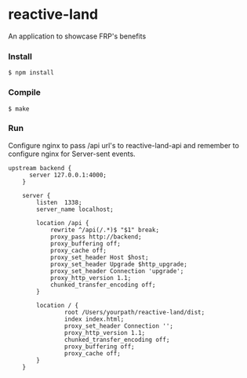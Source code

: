 # reactive-land

An application to showcase FRP's benefits

### Install

```$ npm install```

### Compile

```$ make ```

### Run

Configure nginx to pass /api url's to reactive-land-api and remember to configure nginx for Server-sent events.

```
upstream backend {
      server 127.0.0.1:4000;
    }
    
    server {
        listen  1338;
        server_name localhost;
        
        location /api {
            rewrite ^/api(/.*)$ "$1" break;
            proxy_pass http://backend;
            proxy_buffering off;
            proxy_cache off;
            proxy_set_header Host $host;
            proxy_set_header Upgrade $http_upgrade;
            proxy_set_header Connection 'upgrade';
            proxy_http_version 1.1;
            chunked_transfer_encoding off;
        }       

        location / {
                root /Users/yourpath/reactive-land/dist;
                index index.html;
                proxy_set_header Connection '';
                proxy_http_version 1.1;
                chunked_transfer_encoding off;
                proxy_buffering off;
                proxy_cache off;
        }
    }
```
